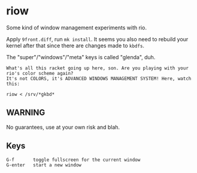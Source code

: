 # riow

Some kind of window management experiments with rio.

Apply `9front.diff`, run `mk install`.  It seems you also need to
rebuild your kernel after that since there are changes made to
`kbdfs`.

The "super"/"windows"/"meta" keys is called "glenda", duh.

```
What's all this racket going up here, son. Are you playing with your rio's color scheme again?
It's not COLORS, it's ADVANCED WINDOWS MANAGEMENT SYSTEM! Here, watch this:

riow < /srv/*gkbd*
```

## WARNING

No guarantees, use at your own risk and blah.

## Keys

```
G-f       toggle fullscreen for the current window
G-enter   start a new window
```
